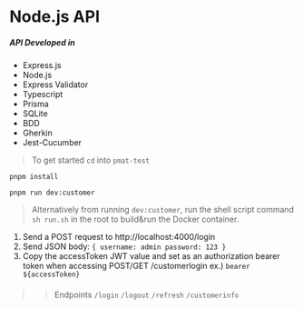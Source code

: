# Node.js API

##### API Developed in

- Express.js
- Node.js
- Express Validator
- Typescript
- Prisma
- SQLite
- BDD
- Gherkin
- Jest-Cucumber

> To get started `cd` into
> `pmat-test`

`pnpm install`

`pnpm run dev:customer`

> Alternatively from running `dev:customer`,
> run the shell script command `sh run.sh` in the root to build&run the Docker container.

1. Send a POST request to http://localhost:4000/login
2. Send JSON body:
   `{ username: admin password: 123 } `
3. Copy the accessToken JWT value and set as an authorization bearer token when accessing POST/GET /customerlogin
   ex.) `bearer ${accessToken}`

####

> > Endpoints
> > `/login`
> > `/logout`
> > `/refresh`
> > `/customerinfo`
